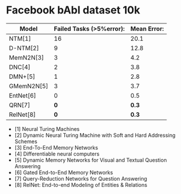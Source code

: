 
Facebook bAbI dataset 10k
=========================

| Model |Failed Tasks (>5%error): | Mean Error: |
| --- | --- | --- |
| NTM[1] | 16 | 20.1 |
| D-NTM[2] | 9 | 12.8 |
| MemN2N[3] | 3 | 4.2 |
| DNC[4] | 2 | 3.8 |
| DMN+[5] | 1 | 2.8 |
| GMemN2N[5] | 3 | 3.7 |
| EntNet[6] | 0 | 0.5 |
| QRN[7] | **0** | **0.3** |
| RelNet[8] | **0** | **0.3** |

- [1] Neural Turing Machines
- [2] Dynamic Neural Turing Machine with Soft and Hard Addressing Schemes
- [3] End-To-End Memory Networks
- [4] Differentiable neural computers
- [5] Dynamic Memory Networks for Visual and Textual Question Answering
- [6] Gated End-to-End Memory Networks
- [7] Query-Reduction Networks for Question Answering
- [8] RelNet: End-to-end Modeling of Entities & Relations
